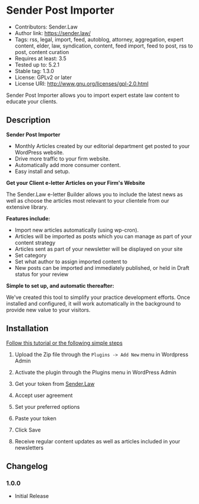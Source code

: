 # Sender Post Importer #

* Contributors: Sender.Law
* Author link: https://sender.law/
* Tags: rss, legal, import, feed, autoblog, attorney, aggregation, expert content, elder, law, syndication, content, feed import, feed to post, rss to post, content curation
* Requires at least: 3.5
* Tested up to: 5.2.1
* Stable tag: 1.3.0
* License: GPLv2 or later
* License URI: http://www.gnu.org/licenses/gpl-2.0.html

Sender Post Importer allows you to import expert estate law content to educate your clients.

## Description

**Sender Post Importer**

* Monthly Articles created by our editorial department get posted to your WordPress website.
* Drive more traffic to your firm website.
* Automatically add more consumer content.
* Easy install and setup.

**Get your Client e-letter Articles on your Firm's Website**

The Sender.Law e-letter Builder allows you to include the latest news as well as choose the articles most relevant to your clientele from our extensive library.

**Features include:**

* Import new articles automatically (using wp-cron).
* Articles will be imported as posts which you can manage as part of your content strategy
* Articles sent as part of your newsletter will be displayed on your site
* Set category
* Set what author to assign imported content to
* New posts can be imported and immediately published, or held in Draft status for your review

**Simple to set up, and automatic thereafter:**

We've created this tool to simplify your practice development efforts. Once installed and configured, it will work automatically in the background to provide new value to your visitors.

## Installation

[Follow this tutorial or the following simple steps](https://vimeo.com/133464547)

1. Upload the Zip file through the ```Plugins -> Add New``` menu in Wordpress Admin

2. Activate the plugin through the Plugins menu in WordPress Admin

3. Get your token from [Sender.Law](https://sender.law)

4. Accept user agreement

5. Set your preferred options

6. Paste your token

7. Click Save

8. Receive regular content updates as well as articles included in your newsletters

## Changelog

### 1.0.0
* Initial Release
